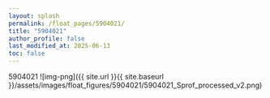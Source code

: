 ```yaml
---
layout: splash
permalink: /float_pages/5904021/
title: "5904021"
author_profile: false
last_modified_at: 2025-06-13
toc: false
---
```

 
5904021
![img-png]({{ site.url }}{{ site.baseurl }}/assets/images/float_figures/5904021/5904021_Sprof_processed_v2.png)